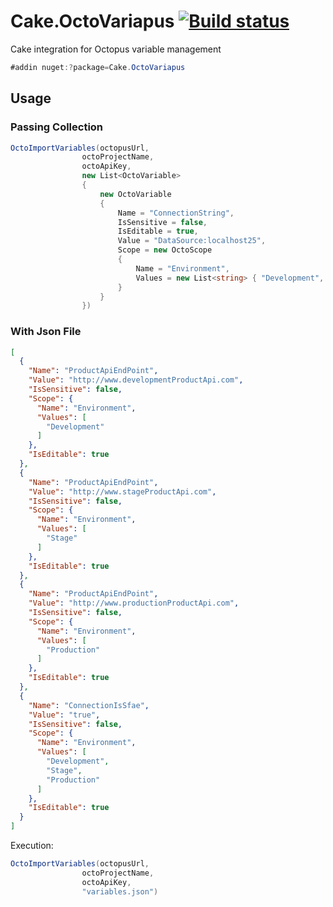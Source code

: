 # Cake.OctoVariapus [![Build status](https://ci.appveyor.com/api/projects/status/5q1klj3re9ebpuj3?svg=true)](https://ci.appveyor.com/project/osoykan/cake-octovariapus)

Cake integration for Octopus variable management

```csharp
#addin nuget:?package=Cake.OctoVariapus
```
## Usage

### Passing Collection

```csharp
OctoImportVariables(octopusUrl,
                octoProjectName,
                octoApiKey,
                new List<OctoVariable>
                {
                    new OctoVariable
                    {
                        Name = "ConnectionString",
                        IsSensitive = false,
                        IsEditable = true,
                        Value = "DataSource:localhost25",
                        Scope = new OctoScope
                        {
                            Name = "Environment",
                            Values = new List<string> { "Development", "Stage" }
                        }
                    }
                })
```
### With Json File

```json
[
  {
    "Name": "ProductApiEndPoint",
    "Value": "http://www.developmentProductApi.com",
    "IsSensitive": false,
    "Scope": {
      "Name": "Environment",
      "Values": [
        "Development"
      ]
    },
    "IsEditable": true
  },
  {
    "Name": "ProductApiEndPoint",
    "Value": "http://www.stageProductApi.com",
    "IsSensitive": false,
    "Scope": {
      "Name": "Environment",
      "Values": [
        "Stage"
      ]
    },
    "IsEditable": true
  },
  {
    "Name": "ProductApiEndPoint",
    "Value": "http://www.productionProductApi.com",
    "IsSensitive": false,
    "Scope": {
      "Name": "Environment",
      "Values": [
        "Production"
      ]
    },
    "IsEditable": true
  },
  {
    "Name": "ConnectionIsSfae",
    "Value": "true",
    "IsSensitive": false,
    "Scope": {
      "Name": "Environment",
      "Values": [
        "Development",
        "Stage",
        "Production"
      ]
    },
    "IsEditable": true
  }
]
```
Execution:

```csharp
OctoImportVariables(octopusUrl,
                octoProjectName,
                octoApiKey,
                "variables.json")
```
